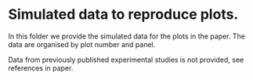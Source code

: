 # Simulated data to reproduce plots.
In this folder we provide the simulated data for the plots in the paper.
The data are organised by plot number and panel. 

Data from previously published experimental studies is not provided, see references in paper.
